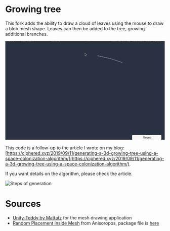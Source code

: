 # Growing tree

This fork adds the ability to draw a cloud of leaves using the mouse to draw a blob mesh shape. Leaves can then be added to the tree, growing additional branches. 

![A procedural growing tree](https://raw.githubusercontent.com/bryanrtboy/unity-growing-tree/master/blotTree.gif)

This code is a follow-up to the article I wrote on my blog: [https://ciphered.xyz/2019/09/11/generating-a-3d-growing-tree-using-a-space-colonization-algorithm/](https://ciphered.xyz/2019/09/11/generating-a-3d-growing-tree-using-a-space-colonization-algorithm/).

If you want details on the algorithm, please check the article.

![Steps of generation](https://ciphered.xyz/wp-content/uploads/2019/09/Thumbnail.gif)

# Sources
* [Unity-Teddy by Mattatz](https://github.com/mattatz/unity-teddy) for the mesh drawing application
* [Random Placement inside Mesh](https://answers.unity.com/questions/296458/random-position-inside-mesh.html) from Anisoropos, package file is [here](https://github.com/bryanrtboy/unity-growing-tree/raw/master/RandomMeshPlacement.unitypackage)
